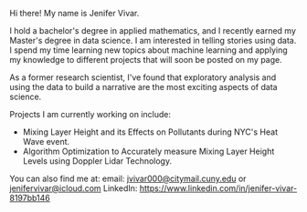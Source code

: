 Hi there!
My name is Jenifer Vivar.

I hold a bachelor's degree in applied mathematics, and I recently earned my Master's degree in data science. I am interested in telling stories using data. I spend my time learning new topics about machine learning and applying my knowledge to different projects that will soon be posted on my page.

As a former research scientist, I've found that exploratory analysis and using the data to build a narrative are the most exciting aspects of data science.

Projects I am currently working on include:

- Mixing Layer Height and its Effects on Pollutants during NYC's Heat Wave event.
- Algorithm Optimization to Accurately measure Mixing Layer Height Levels using Doppler Lidar Technology.



You can also find me at:
email: jvivar000@citymail.cuny.edu or jenifervivar@icloud.com
LinkedIn: https://www.linkedin.com/in/jenifer-vivar-8197bb146
